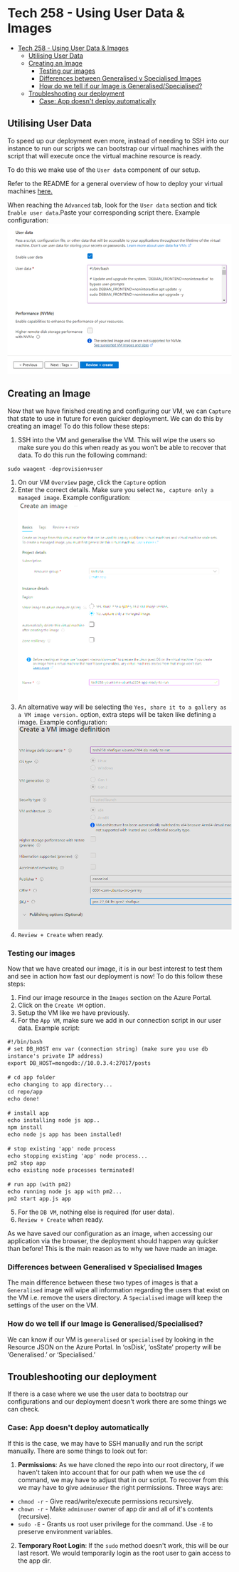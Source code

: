 # Tech 258 - Using User Data & Images
- [Tech 258 - Using User Data \& Images](#tech-258---using-user-data--images)
  - [Utilising User Data](#utilising-user-data)
  - [Creating an Image](#creating-an-image)
    - [Testing our images](#testing-our-images)
    - [Differences between Generalised v Specialised Images](#differences-between-generalised-v-specialised-images)
    - [How do we tell if our Image is Generalised/Specialised?](#how-do-we-tell-if-our-image-is-generalisedspecialised)
  - [Troubleshooting our deployment](#troubleshooting-our-deployment)
    - [Case: App doesn't deploy automatically](#case-app-doesnt-deploy-automatically)

## Utilising User Data
To speed up our deployment even more, instead of needing to SSH into our instance to run our scripts we can bootstrap our virtual machines with the script that will execute once the virtual machine resource is ready.

To do this we make use of the `User data` component of our setup.

Refer to the README for a general overview of how to deploy your virtual machines [here.](https://github.com/ShafiqueMahen2/tech258_cloud/blob/main/2-tier-deployment/2-tier-deployment-azure/readme.md)

When reaching the `Advanced` tab, look for the `User data` section and tick `Enable user data`.Paste your corresponding script there. Example configuration: <br>
![azure_vm_user_data_demo.png](images/azure_vm_user_data_demo.png)

## Creating an Image
Now that we have finished creating and configuring our VM, we can `Capture` that state to use in future for even quicker deployment. We can do this by creating an image! To do this follow these steps:

1) SSH into the VM and generalise the VM. This will wipe the users so make sure you do this when ready as you won't be able to recover that data. To do this run the following command:
```
sudo waagent -deprovision+user
```
1) On our VM `Overview` page, click the `Capture` option
2) Enter the correct details. Make sure you select `No, capture only a managed image`. Example configuration: <br>
![azure_image_creation_demo.png](images/azure_image_creation_demo.png)
1) An alternative way will be selecting the `Yes, share it to a gallery as a VM image version.` option, extra steps will be taken like defining a image. Example configuration: <br>
![azure_image_definition_demo.png](images/azure_image_definition_demo.png)
1) `Review + Create` when ready.

### Testing our images
Now that we have created our image, it is in our best interest to test them and see in action how fast our deployment is now! To do this follow these steps:
1) Find our image resource in the `Images` section on the Azure Portal.
2) Click on the `Create VM` option.
3) Setup the VM like we have previously.
4) For the `App VM`, make sure we add in our connection script in our user data. Example script: <br>
```
#!/bin/bash
# set DB_HOST env var (connection string) (make sure you use db instance's private IP address)
export DB_HOST=mongodb://10.0.3.4:27017/posts
 
# cd app folder
echo changing to app directory...
cd repo/app
echo done!

# install app
echo installing node js app..
npm install
echo node js app has been installed!

# stop existing 'app' node process
echo stopping existing 'app' node process...
pm2 stop app
echo existing node processes terminated!

# run app (with pm2)
echo running node js app with pm2...
pm2 start app.js app
```
5) For the `DB VM`, nothing else is required (for user data).
6) `Review + Create` when ready.

As we have saved our configuration as an image, when accessing our application via the browser, the deployment should happen way quicker than before! This is the main reason as to why we have made an image.

### Differences between Generalised v Specialised Images
The main difference between these two types of images is that a `Generalised` image will wipe all information regarding the users that exist on the VM i.e. remove the users directory. A `Specialised` image will keep the settings of the user on the VM.

### How do we tell if our Image is Generalised/Specialised?
We can know if our VM is `generalised` or `specialised` by looking in the Resource JSON on the Azure Portal. In ‘osDisk’, ‘osState’ property will be ‘Generalised.’ or ‘Specialised.’

## Troubleshooting our deployment
If there is a case where we use the user data to bootstrap our configurations and our deployment doesn't work there are some things we can check.

### Case: App doesn't deploy automatically
If this is the case, we may have to SSH manually and run the script manually. There are some things to look out for:

1) **Permissions**: As we have cloned the repo into our root directory, if we haven't taken into account that for our path when we use the `cd` command, we may have to adjust that in our script. To recover from this we may have to give `adminuser` the right permissions. Three ways are:
- `chmod -r` - Give read/write/execute permissions recursively.
- `chown -r` - Make `adminuser` owner of app dir and all of it's contents (recursive).
- `sudo -E` - Grants us root user privilege for the command. Use `-E` to preserve environment variables.

2) **Temporary Root Login**: If the `sudo` method doesn't work, this will be our last resort. We would temporarily login as the root user to gain access to the app dir.